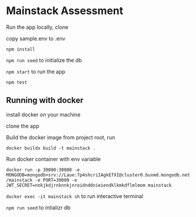 # Mainstack Assessment

Run the app locally, clone 

copy sample.env to .env

`npm install`

`npm run seed` to initialize the db

`npm start` to run the app

`npm test`

## Running with docker

install docker on your machine

clone the app 

Build the docker image from project root, run

`docker buildx build -t mainstack .` 

Run docker container with env variable

`docker run -p 30000:30000 -e MONGODB=mongodb+srv://Laue:7p4shcriIAgkEfXI@cluster0.buxmd.mongodb.net/mainstack -e PORT=30000 -e JWT_SECRET=nnkjkdjrnknnkjnroidnddnieiendklkmkdflmlmom mainstack`


`docker exec -it mainstack sh` to run interactive terminal

`npm run seed` to intializr db